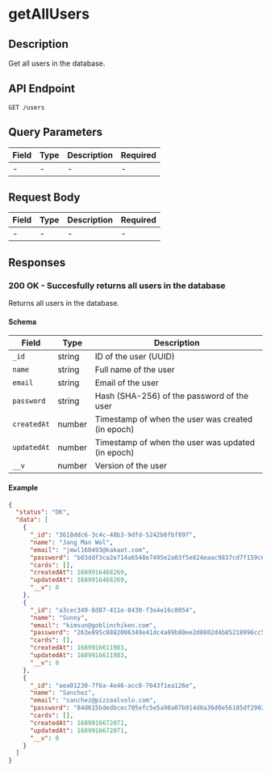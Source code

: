 # getAllUsers

## Description

Get all users in the database.

## API Endpoint

`GET /users`

## Query Parameters

| Field | Type | Description | Required |
| ----- | ---- | ----------- | -------- |
| -     | -    | -           | -        |

## Request Body

| Field | Type | Description | Required |
| ----- | ---- | ----------- | -------- |
| -     | -    | -           | -        |

## Responses

### 200 OK - Succesfully returns all users in the database

Returns all users in the database.

#### Schema

| Field       | Type   | Description                                       |
| ----------- | ------ | ------------------------------------------------- |
| `_id`       | string | ID of the user (UUID)                             |
| `name`      | string | Full name of the user                             |
| `email`     | string | Email of the user                                 |
| `password`  | string | Hash (SHA-256) of the password of the user        |
| `createdAt` | number | Timestamp of when the user was created (in epoch) |
| `updatedAt` | number | Timestamp of when the user was updated (in epoch) |
| `__v`       | number | Version of the user                               |

#### Example

```json
{
  "status": "OK",
  "data": [
    {
      "_id": "3618ddc6-3c4c-48b3-9dfd-5242b0fbf897",
      "name": "Jang Man Wol",
      "email": "jmwl160493@kakaot.com",
      "password": "b03ddf3ca2e714a6548e7495e2a03f5e824eaac9837cd7f159c67b90fb4b7342",
      "cards": [],
      "createdAt": 1689916468269,
      "updatedAt": 1689916468269,
      "__v": 0
    },
    {
      "_id": "a3cec349-8d87-411e-8430-f3e4e16c8054",
      "name": "Sunny",
      "email": "kimsun@goblinchiken.com",
      "password": "263e895c8882006349e41dc4a09b80ee2d8802d4b85218996cc5dee7bf3bc744",
      "cards": [],
      "createdAt": 1689916611983,
      "updatedAt": 1689916611983,
      "__v": 0
    },
    {
      "_id": "aea01230-7f6a-4e46-acc8-7643f1ea126e",
      "name": "Sanchez",
      "email": "sanchez@pizzaalvolo.com",
      "password": "84d615bdedbcec705efc5e5a90a07b914d0a36d0e56185df29022d8fda22dae6",
      "cards": [],
      "createdAt": 1689916672071,
      "updatedAt": 1689916672071,
      "__v": 0
    }
  ]
}
```
